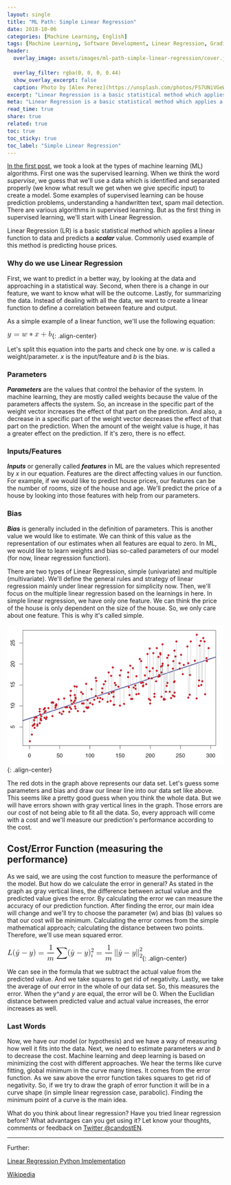 ```yaml
---
layout: single
title: "ML Path: Simple Linear Regression"
date: 2018-10-06
categories: [Machine Learning, English]
tags: [Machine Learning, Software Development, Linear Regression, Gradient]
header:
  overlay_image: assets/images/ml-path-simple-linear-regression/cover.jpx

  overlay_filter: rgba(0, 0, 0, 0.44)
  show_overlay_excerpt: false
  caption: Photo by [Alex Perez](https://unsplash.com/photos/FS7UNiVGeWQ) on [Unsplash](https://unsplash.com)
excerpt: "Linear Regression is a basic statistical method which applies a linear function to data and predicts a scalar value. But why do we use it?"
meta: "Linear Regression is a basic statistical method which applies a linear function to data and predicts a scalar value. But why do we use it?"
read_time: true
share: true
related: true
toc: true
toc_sticky: true
toc_label: "Simple Linear Regression"
---
```


[In the first post](/machine-learning-part-1-introduction/), we took a look at the types of machine learning (ML) algorithms. First one was the supervised learning. When we think the word *supervise*, we guess that we'll use a data which is identified and separated properly (we know what result we get when we give specific input) to create a model. Some examples of supervised learning can be house prediction problems, understanding a handwritten text, spam mail detection. There are various algorithms in supervised learning. But as the first thing in supervised learning, we'll start with Linear Regression.

Linear Regression (LR) is a basic statistical method which applies a linear function to data and predicts a ***scalar*** value. Commonly used example of this method is predicting house prices.

### Why do we use Linear Regression

First, we want to predict in a better way, by looking at the data and approaching in a statistical way. Second, when there is a change in our feature, we want to know what will be the outcome. Lastly, for summarizing the data. Instead of dealing with all the data, we want to create a linear function to define a correlation between feature and output.

As a simple example of a linear function, we'll use the following equation:

![linear-regression-formula](/assets/images/ml-path-simple-linear-regression/1.gif){: .align-center}

Let's split this equation into the parts and check one by one. *w* is called a weight/parameter. *x* is the input/feature and *b* is the bias.

### Parameters

***Parameters*** are the values that control the behavior of the system. In machine learning, they are mostly called weights because the value of the parameters affects the system. So, an increase in the specific part of the weight vector increases the effect of that part on the prediction. And also, a decrease in a specific part of the weight vector decreases the effect of that part on the prediction. When the amount of the weight value is huge, it has a greater effect on the prediction. If it's zero, there is no effect.

### Inputs/Features

***Inputs*** or generally called ***features*** in ML are the values which represented by *x* in our equation. Features are the direct affecting values in our function. For example, if we would like to predict house prices, our features can be the number of rooms, size of the house and age. We'll predict the price of a house by looking into those features with help from our parameters.

### Bias

***Bias*** is generally included in the definition of parameters. This is another value we would like to estimate. We can think of this value as the representation of our estimates when all features are equal to zero. In ML, we would like to learn weights and bias so-called parameters of our model (for now, linear regression function).

There are two types of Linear Regression, simple (univariate) and multiple (multivariate). We'll define the general rules and strategy of linear regression mainly under linear regression for simplicity now. Then, we'll focus on the multiple linear regression based on the learnings in here. In simple linear regression, we have only one feature. We can think the price of the house is only dependent on the size of the house. So, we only care about one feature. This is why it's called simple.

![linear-regression](/assets/images/ml-path-simple-linear-regression/2.jpx){: .align-center}

The red dots in the graph above represents our data set. Let's guess some parameters and bias and draw our linear line into our data set like above. This seems like a pretty good guess when you think the whole data. But we will have errors shown with gray vertical lines in the graph. Those errors are our cost of not being able to fit all the data. So, every approach will come with a cost and we'll measure our prediction's performance according to the cost.

## Cost/Error Function (measuring the performance)

As we said, we are using the cost function to measure the performance of the model. But how do we calculate the error in general? As stated in the graph as gray vertical lines, the difference between actual value and the predicted value gives the error. By calculating the error we can measure the accuracy of our prediction function. After finding the error, our main idea will change and we'll try to choose the parameter (w) and bias (b) values so that our cost will be minimum. Calculating the error comes from the simple mathematical approach; calculating the distance between two points. Therefore, we'll use mean squared error.

![mean-squared-error](/assets/images/ml-path-simple-linear-regression/3.gif){: .align-center}

We can see in the formula that we subtract the actual value from the predicted value. And we take squares to get rid of negativity. Lastly, we take the average of our error in the whole of our data set. So, this measures the error. When the y^and *y* are equal, the error will be 0. When the Euclidian distance between predicted value and actual value increases, the error increases as well.

### Last Words

Now, we have our model (or hypothesis) and we have a way of measuring how well it fits into the data. Next, we need to estimate parameters *w* and *b* to decrease the cost. Machine learning and deep learning is based on minimizing the cost with different approaches. We hear the terms like curve fitting, global minimum in the curve many times. It comes from the error function. As we saw above the error function takes squares to get rid of negativity. So, if we try to draw the graph of error function it will be in a curve shape (in simple linear regression case, parabolic). Finding the minimum point of a curve is the main idea.

What do you think about linear regression? Have you tried linear regression before? What advantages can you get using it? Let know your thoughts, comments or feedback on [Twitter @candostEN](https://twitter.com/candosten).

----
Further:

[Linear Regression Python Implementation](https://www.geeksforgeeks.org/linear-regression-python-implementation/)

[Wikipedia](https://en.wikipedia.org/wiki/Linear_regression)
